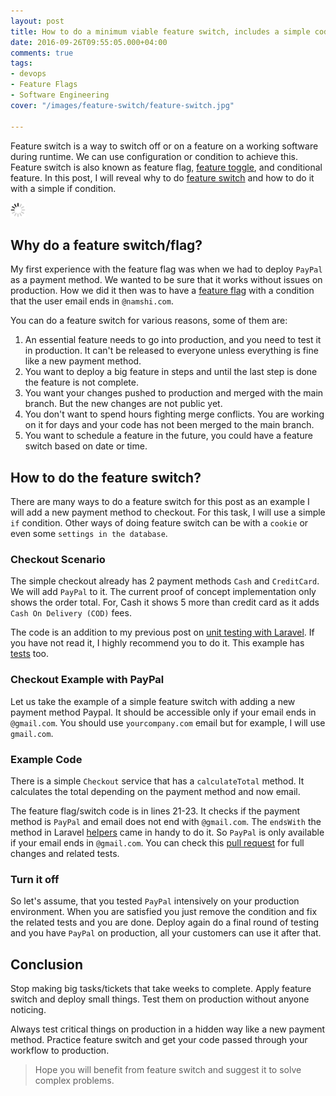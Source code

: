 ```yaml
---
layout: post
title: How to do a minimum viable feature switch, includes a simple code example
date: 2016-09-26T09:55:05.000+04:00
comments: true
tags:
- devops
- Feature Flags
- Software Engineering
cover: "/images/feature-switch/feature-switch.jpg"

---
```

Feature switch is a way to switch off or on a feature on a working software during runtime. We can use configuration or condition to achieve this. Feature switch is also known as feature flag, [feature toggle](/blog/2018/10/deployment-is-not-release/ "Deploying without releasing with Feature toggle"), and conditional feature. In this post, I will reveal why to do [feature switch](https://en.wikipedia.org/wiki/Feature_toggle) and how to do it with a simple if condition.

<img class="center" src="/images/generic/loading.gif" data-echo="/images/feature-switch/feature-switch.jpg" title="Minimum viable feature switch, with code example" alt="Minimum viable feature switch, with code example">

<!-- more -->

## Why do a feature switch/flag?

My first experience with the feature flag was when we had to deploy `PayPal` as a payment method. We wanted to be sure that it works without issues on production. How we did it then was to have a [feature flag](https://launchdarkly.com/featureflags.html) with a condition that the user email ends in `@namshi.com`.

You can do a feature switch for various reasons, some of them are:

1. An essential feature needs to go into production, and you need to test it in production. It can't be released to everyone unless everything is fine like a new payment method.
2. You want to deploy a big feature in steps and until the last step is done the feature is not complete.
3. You want your changes pushed to production and merged with the main branch. But the new changes are not public yet.
4. You don't want to spend hours fighting merge conflicts. You are working on it for days and your code has not been merged to the main branch.
5. You want to schedule a feature in the future, you could have a feature switch based on date or time.

## How to do the feature switch?

There are many ways to do a feature switch for this post as an example I will add a new payment method to checkout. For this task, I will use a simple `if` condition. Other ways of doing feature switch can be with a `cookie` or even some `settings in the database`.

### Checkout Scenario

The simple checkout already has 2 payment methods `Cash` and `CreditCard`. We will add `PayPal` to it. The current proof of concept implementation only shows the order total. For, Cash it shows 5 more than credit card as it adds `Cash On Delivery (COD)` fees.

The code is an addition to my previous post on [unit testing with Laravel](https://geshan.com.np/blog/2015/07/getting-started-with-unit-testing-in-laravel/). If you have not read it, I highly recommend you to do it. This example has [tests](https://github.com/geshan/laravel-unit-test-example/pull/4/files#diff-b3678da71dcc0bd1aa883f9f930c1ca5R34) too.

### Checkout Example with PayPal

Let us take the example of a simple feature switch with adding a new payment method Paypal. It should be accessible only if your email ends in `@gmail.com`. You should use `yourcompany.com` email but for example, I will use `gmail.com`.

### Example Code

There is a simple `Checkout` service that has a `calculateTotal` method. It calculates the total depending on the payment method and now email.

<script src="https://gist.github.com/geshan/3da1d181ae26f18a0ec365a063aa5d99.js"></script>

The feature flag/switch code is in lines 21-23. It checks if the payment method is `PayPal` and email does not end with `@gmail.com`. The `endsWith` the method in Laravel [helpers](https://laravel.com/docs/5.3/helpers#method-ends-with) came in handy to do it. So `PayPal` is only available if your email ends in `@gmail.com`. You can check this [pull request](https://github.com/geshan/laravel-unit-test-example/pull/4/files) for full changes and related tests.

### Turn it off

So let's assume, that you tested `PayPal` intensively on your production environment. When you are satisfied you just remove the condition and fix the related tests and you are done. Deploy again do a final round of testing and you have `PayPal` on production, all your customers can use it after that.

## Conclusion

Stop making big tasks/tickets that take weeks to complete. Apply feature switch and deploy small things. Test them on production without anyone noticing.

Always test critical things on production in a hidden way like a new payment method. Practice feature switch and get your code passed through your workflow to production.

> Hope you will benefit from feature switch and suggest it to solve complex problems.
